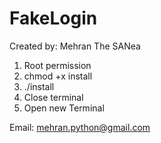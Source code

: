 # FakeLogin
Created by: Mehran The SANea

1. Root permission
2. chmod +x install
3. ./install
4. Close terminal
5. Open new Terminal

Email:
    mehran.python@gmail.com
